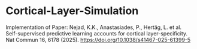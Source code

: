 # Cortical-Layer-Simulation
Implementation of Paper: 
Nejad, K.K., Anastasiades, P., Hertäg, L. et al. Self-supervised predictive learning accounts for cortical layer-specificity. Nat Commun 16, 6178 (2025). https://doi.org/10.1038/s41467-025-61399-5
